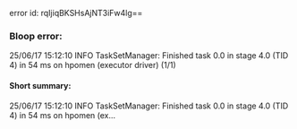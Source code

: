 error id: rqIjiqBKSHsAjNT3iFw4lg==
### Bloop error:

25/06/17 15:12:10 INFO TaskSetManager: Finished task 0.0 in stage 4.0 (TID 4) in 54 ms on hpomen (executor driver) (1/1)
#### Short summary: 

25/06/17 15:12:10 INFO TaskSetManager: Finished task 0.0 in stage 4.0 (TID 4) in 54 ms on hpomen (ex...
